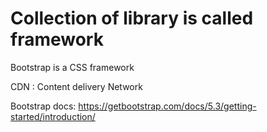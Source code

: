 # Collection of library is called framework

Bootstrap is a CSS framework

CDN : Content delivery Network

Bootstrap docs: https://getbootstrap.com/docs/5.3/getting-started/introduction/
